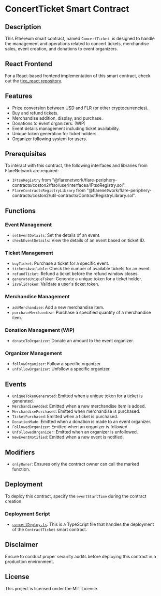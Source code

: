 # ConcertTicket Smart Contract

## Description
This Ethereum smart contract, named `ConcertTicket`, is designed to handle the management and operations related to concert tickets, merchandise sales, event creation, and donations to event organizers. 

## React Frontend

For a React-based frontend implementation of this smart contract, check out the [tixo_react repository](https://github.com/KeithChan02/tixo_react).

## Features

- Price conversion between USD and FLR (or other cryptocurrencies).
- Buy and refund tickets.
- Merchandise addition, display, and purchase.
- Donations to event organizers. (WIP)
- Event details management including ticket availability.
- Unique token generation for ticket holders.
- Organizer following system for users.

## Prerequisites

To interact with this contract, the following interfaces and libraries from FlareNetwork are required:

- `IFtsoRegistry` from "@flarenetwork/flare-periphery-contracts/coston2/ftso/userInterfaces/IFtsoRegistry.sol".
- `FlareContractsRegistryLibrary` from "@flarenetwork/flare-periphery-contracts/coston2/util-contracts/ContractRegistryLibrary.sol".

## Functions

### Event Management

- `setEventDetails`: Set the details of an event.
- `checkEventDetails`: View the details of an event based on ticket ID.
  
### Ticket Management

- `buyTicket`: Purchase a ticket for a specific event.
- `ticketsAvailable`: Check the number of available tickets for an event.
- `refundTicket`: Refund a ticket before the refund window closes.
- `generateUniqueToken`: Generate a unique token for a ticket holder.
- `isValidToken`: Validate a user's ticket token.
  
### Merchandise Management

- `addMerchandise`: Add a new merchandise item.
- `purchaseMerchandise`: Purchase a specified quantity of a merchandise item.
  
### Donation Management (WIP)

- `donateToOrganizer`: Donate an amount to the event organizer.
  
### Organizer Management

- `followOrganizer`: Follow a specific organizer.
- `unfollowOrganizer`: Unfollow a specific organizer.

## Events

- `UniqueTokenGenerated`: Emitted when a unique token for a ticket is generated.
- `MerchandiseAdded`: Emitted when a new merchandise item is added.
- `MerchandisePurchased`: Emitted when merchandise is purchased.
- `TicketPurchased`: Emitted when a ticket is purchased.
- `DonationMade`: Emitted when a donation is made to an event organizer.
- `FollowedOrganizer`: Emitted when an organizer is followed.
- `UnfollowedOrganizer`: Emitted when an organizer is unfollowed.
- `NewEventNotified`: Emitted when a new event is notified.

## Modifiers

- `onlyOwner`: Ensures only the contract owner can call the marked function.

## Deployment

To deploy this contract, specify the `eventStartTime` during the contract creation.

### Deployment Script

- [`concertDeploy.ts`](scripts/concertDeploy.ts): This is a TypeScript file that handles the deployment of the `ContractTicket` smart contract.

## Disclaimer

Ensure to conduct proper security audits before deploying this contract in a production environment.

## License

This project is licensed under the MIT License.
